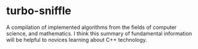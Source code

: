 # turbo-sniffle
A compilation of implemented algorithms from the fields of computer science, and mathematics. I think this summary of fundamental information will be helpful to novices learning about C++ technology.
